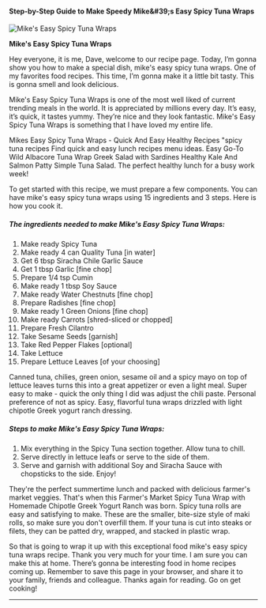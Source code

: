             

#### Step-by-Step Guide to Make Speedy Mike&amp;#39;s Easy Spicy Tuna Wraps

![Mike's Easy Spicy Tuna Wraps](https://img-global.cpcdn.com/recipes/5798542881849344/751x532cq70/mikes-easy-spicy-tuna-wraps-recipe-main-photo.jpg)

**Mike's Easy Spicy Tuna Wraps**

Hey everyone, it is me, Dave, welcome to our recipe page. Today, I’m gonna show you how to make a special dish, mike's easy spicy tuna wraps. One of my favorites food recipes. This time, I’m gonna make it a little bit tasty. This is gonna smell and look delicious.

Mike's Easy Spicy Tuna Wraps is one of the most well liked of current trending meals in the world. It is appreciated by millions every day. It’s easy, it’s quick, it tastes yummy. They’re nice and they look fantastic. Mike's Easy Spicy Tuna Wraps is something that I have loved my entire life.

Mikes Easy Spicy Tuna Wraps - Quick And Easy Healthy Recipes "spicy tuna recipes Find quick and easy lunch recipes menu ideas. Easy Go-To Wild Albacore Tuna Wrap Greek Salad with Sardines Healthy Kale And Salmon Patty Simple Tuna Salad. The perfect healthy lunch for a busy work week!

To get started with this recipe, we must prepare a few components. You can have mike's easy spicy tuna wraps using 15 ingredients and 3 steps. Here is how you cook it.

##### The ingredients needed to make Mike's Easy Spicy Tuna Wraps:

1.  Make ready Spicy Tuna
2.  Make ready 4 can Quality Tuna \[in water\]
3.  Get 6 tbsp Siracha Chile Garlic Sauce
4.  Get 1 tbsp Garlic \[fine chop\]
5.  Prepare 1/4 tsp Cumin
6.  Make ready 1 tbsp Soy Sauce
7.  Make ready Water Chestnuts \[fine chop\]
8.  Prepare Radishes \[fine chop\]
9.  Make ready 1 Green Onions \[fine chop\]
10.  Make ready Carrots \[shred-sliced or chopped\]
11.  Prepare Fresh Cilantro
12.  Take Sesame Seeds \[garnish\]
13.  Take Red Pepper Flakes \[optional\]
14.  Take Lettuce
15.  Prepare Lettuce Leaves \[of your choosing\]

Canned tuna, chilies, green onion, sesame oil and a spicy mayo on top of lettuce leaves turns this into a great appetizer or even a light meal. Super easy to make - quick the only thing I did was adjust the chili paste. Personal preference of not as spicy. Easy, flavorful tuna wraps drizzled with light chipotle Greek yogurt ranch dressing.

##### Steps to make Mike's Easy Spicy Tuna Wraps:

1.  Mix everything in the Spicy Tuna section together. Allow tuna to chill.
2.  Serve directly in lettuce leafs or serve to the side of them.
3.  Serve and garnish with additional Soy and Siracha Sauce with chopsticks to the side. Enjoy!

They're the perfect summertime lunch and packed with delicious farmer's market veggies. That's when this Farmer's Market Spicy Tuna Wrap with Homemade Chipotle Greek Yogurt Ranch was born. Spicy tuna rolls are easy and satisfying to make. These are the smaller, bite-size style of maki rolls, so make sure you don't overfill them. If your tuna is cut into steaks or filets, they can be patted dry, wrapped, and stacked in plastic wrap.

So that is going to wrap it up with this exceptional food mike's easy spicy tuna wraps recipe. Thank you very much for your time. I am sure you can make this at home. There’s gonna be interesting food in home recipes coming up. Remember to save this page in your browser, and share it to your family, friends and colleague. Thanks again for reading. Go on get cooking!

* * *